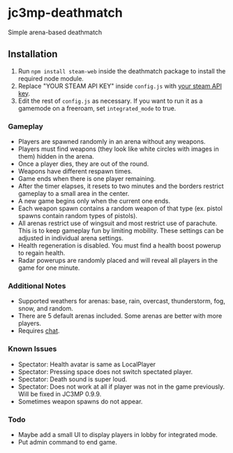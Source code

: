 # jc3mp-deathmatch
Simple arena-based deathmatch

## Installation

1. Run `npm install steam-web` inside the deathmatch package to install the required node module.
2. Replace "YOUR STEAM API KEY" inside `config.js` with [your steam API key](https://steamcommunity.com/dev/apikey).
3. Edit the rest of `config.js` as necessary. If you want to run it as a gamemode on a freeroam, 
set `integrated_mode` to true.

### Gameplay
 - Players are spawned randomly in an arena without any weapons.
 - Players must find weapons (they look like white circles with images in them) hidden in the arena.
 - Once a player dies, they are out of the round.
 - Weapons have different respawn times.
 - Game ends when there is one player remaining.
 - After the timer elapses, it resets to two minutes and the borders restrict gameplay to a small area in the center.
 - A new game begins only when the current one ends.
 - Each weapon spawn contains a random weapon of that type (ex. pistol spawns contain random types of pistols).
 - All arenas restrict use of wingsuit and most restrict use of parachute. This is to keep gameplay fun by limiting mobility. These settings can be adjusted in individual arena settings.
 - Health regeneration is disabled. You must find a health boost powerup to regain health.
 - Radar powerups are randomly placed and will reveal all players in the game for one minute.
 
### Additional Notes

- Supported weathers for arenas: base, rain, overcast, thunderstorm, fog, snow, and random.
- There are 5 default arenas included.  Some arenas are better with more players.
- Requires [chat](https://gitlab.nanos.io/jc3mp-packages/chat).

### Known Issues

- Spectator: Health avatar is same as LocalPlayer
- Spectator: Pressing space does not switch spectated player.
- Spectator: Death sound is super loud.
- Spectator: Does not work at all if player was not in the game previously. Will be fixed in JC3MP 0.9.9.
- Sometimes weapon spawns do not appear.

 

### Todo

- Maybe add a small UI to display players in lobby for integrated mode.
- Put admin command to end game.